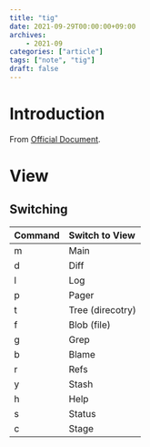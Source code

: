 ```yaml
---
title: "tig"
date: 2021-09-29T00:00:00+09:00
archives:
    - 2021-09
categories: ["article"]
tags: ["note", "tig"]
draft: false
---
```

# Introduction
From [Official Document](https://jonas.github.io/tig/).

# View

## Switching

| Command | Switch to View   |
| :---    | :---             |
| m       | Main             |
| d       | Diff             |
| l       | Log              |
| p       | Pager            |
| t       | Tree (direcotry) |
| f       | Blob (file)      |
| g       | Grep             |
| b       | Blame            |
| r       | Refs             |
| y       | Stash            |
| h       | Help             |
| s       | Status           |
| c       | Stage            |

